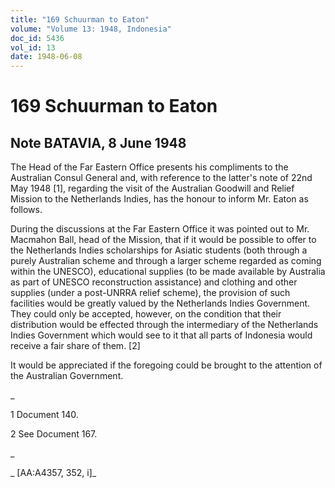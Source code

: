 ```yaml
---
title: "169 Schuurman to Eaton"
volume: "Volume 13: 1948, Indonesia"
doc_id: 5436
vol_id: 13
date: 1948-06-08
---
```


# 169 Schuurman to Eaton

## Note BATAVIA, 8 June 1948

The Head of the Far Eastern Office presents his compliments to the Australian Consul General and, with reference to the latter's note of 22nd May 1948 [1], regarding the visit of the Australian Goodwill and Relief Mission to the Netherlands Indies, has the honour to inform Mr. Eaton as follows.

During the discussions at the Far Eastern Office it was pointed out to Mr. Macmahon Ball, head of the Mission, that if it would be possible to offer to the Netherlands Indies scholarships for Asiatic students (both through a purely Australian scheme and through a larger scheme regarded as coming within the UNESCO), educational supplies (to be made available by Australia as part of UNESCO reconstruction assistance) and clothing and other supplies (under a post-UNRRA relief scheme), the provision of such facilities would be greatly valued by the Netherlands Indies Government. They could only be accepted, however, on the condition that their distribution would be effected through the intermediary of the Netherlands Indies Government which would see to it that all parts of Indonesia would receive a fair share of them. [2]

It would be appreciated if the foregoing could be brought to the attention of the Australian Government.

_

1 Document 140.

2 See Document 167.

_

_ [AA:A4357, 352, i]_
